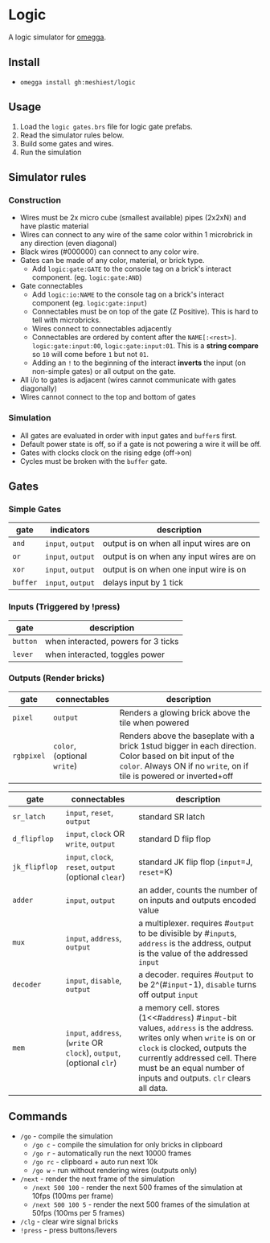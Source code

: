 # Logic

A logic simulator for [omegga](https://github.com/brickadia-community/omegga).

## Install

- `omegga install gh:meshiest/logic`

## Usage

1. Load the `logic gates.brs` file for logic gate prefabs.
2. Read the simulator rules below.
3. Build some gates and wires.
4. Run the simulation

## Simulator rules

### Construction

- Wires must be 2x micro cube (smallest available) pipes (2x2xN) and have plastic material
- Wires can connect to any wire of the same color within 1 microbrick in any direction (even diagonal)
- Black wires (#000000) can connect to any color wire.
- Gates can be made of any color, material, or brick type.
  - Add `logic:gate:GATE` to the console tag on a brick's interact component. (eg. `logic:gate:AND`)
- Gate connectables
  - Add `logic:io:NAME` to the console tag on a brick's interact component (eg. `logic:gate:input`)
  - Connectables must be on top of the gate (Z Positive). This is hard to tell with microbricks.
  - Wires connect to connectables adjacently
  - Connectables are ordered by content after the `NAME[:<rest>]`. `logic:gate:input:00`, `logic:gate:input:01`. This is a **string compare** so `10` will come before `1` but not `01`.
  - Adding an `!` to the beginning of the interact **inverts** the input (on non-simple gates) or all output on the gate.
- All i/o to gates is adjacent (wires cannot communicate with gates diagonally)
- Wires cannot connect to the top and bottom of gates

### Simulation

- All gates are evaluated in order with input gates and `buffer`s first.
- Default power state is off, so if a gate is not powering a wire it will be off.
- Gates with clocks clock on the rising edge (off->on)
- Cycles must be broken with the `buffer` gate.

## Gates

### Simple Gates

| gate     | indicators        | description                              |
| -------- | ----------------- | ---------------------------------------- |
| `and`    | `input`, `output` | output is on when all input wires are on |
| `or`     | `input`, `output` | output is on when any input wires are on |
| `xor`    | `input`, `output` | output is on when one input wire is on   |
| `buffer` | `input`, `output` | delays input by 1 tick                   |

### Inputs (Triggered by !press)

| gate     | description                         |
| -------- | ----------------------------------- |
| `button` | when interacted, powers for 3 ticks |
| `lever`  | when interacted, toggles power      |

### Outputs (Render bricks)

| gate       | connectables                | description                                                                                                                                                                      |
| ---------- | --------------------------- | -------------------------------------------------------------------------------------------------------------------------------------------------------------------------------- |
| `pixel`    | `output`                    | Renders a glowing brick above the tile when powered                                                                                                                              |
| `rgbpixel` | `color`, (optional `write`) | Renders above the baseplate with a brick 1stud bigger in each direction. Color based on bit input of the `color`. Always ON if no `write`, on if tile is powered or inverted+off |

| gate          | connectables                                                         | description                                                                                                                                                                                                                                                  |
| ------------- | -------------------------------------------------------------------- | ------------------------------------------------------------------------------------------------------------------------------------------------------------------------------------------------------------------------------------------------------------ |
| `sr_latch`    | `input`, `reset`, `output`                                           | standard SR latch                                                                                                                                                                                                                                            |
| `d_flipflop`  | `input`, `clock` OR `write`, `output`                                | standard D flip flop                                                                                                                                                                                                                                         |
| `jk_flipflop` | `input`, `clock`, `reset`, `output` (optional `clear`)               | standard JK flip flop (`input`=J, `reset`=K)                                                                                                                                                                                                                 |
| `adder`       | `input`, `output`                                                    | an adder, counts the number of on inputs and outputs encoded value                                                                                                                                                                                           |
| `mux`         | `input`, `address`, `output`                                         | a multiplexer. requires #`output` to be divisible by #`input`s, `address` is the address, output is the value of the addressed `input`                                                                                                                       |
| `decoder`     | `input`, `disable`, `output`                                         | a decoder. requires #`output` to be 2^(#`input`-1), `disable` turns off output `input`                                                                                                                                                                       |
| `mem`         | `input`, `address`, (`write` OR `clock`), `output`, (optional `clr`) | a memory cell. stores (1<<#`address`) #`input`-bit values, `address` is the address. writes only when `write` is on or `clock` is clocked, outputs the currently addressed cell. There must be an equal number of inputs and outputs. `clr` clears all data. |

## Commands

- `/go` - compile the simulation
  - `/go c` - compile the simulation for only bricks in clipboard
  - `/go r` - automatically run the next 10000 frames
  - `/go rc` - clipboard + auto run next 10k
  - `/go w` - run without rendering wires (outputs only)
- `/next` - render the next frame of the simulation
  - `/next 500 100` - render the next 500 frames of the simulation at 10fps (100ms per frame)
  - `/next 500 100 5` - render the next 500 frames of the simulation at 50fps (100ms per 5 frames)
- `/clg` - clear wire signal bricks
- `!press` - press buttons/levers
